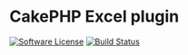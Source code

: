# CakePHP Excel plugin 

[![Software License](https://img.shields.io/badge/license-MIT-brightgreen.svg)](LICENSE.txt)
[![Build Status](https://travis-ci.org/robotusers/cakephp-excel.svg?branch=master)](https://travis-ci.org/robotusers/cakephp-excel)
